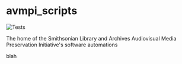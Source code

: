 # avmpi_scripts

![Tests](https://github.com/brnco/avmpi_scripts/actions/workflows/tests.yml/badge.svg)

The home of the Smithsonian Library and Archives Audiovisual Media Preservation Initiative's software automations

blah
